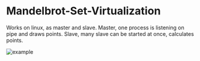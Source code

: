 # Mandelbrot-Set-Virtualization

Works on linux, as master and slave.
Master, one process is listening on pipe and draws points.
Slave, many slave can be started at once, calculates points.

![example](https://cloud.githubusercontent.com/assets/6627307/24832557/98319d40-1cb2-11e7-9d69-6a83abac1807.png)
